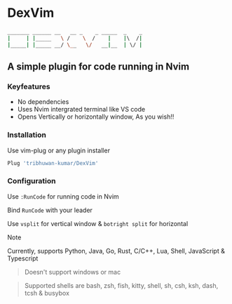 # DexVim
```bash
_______ ______ __   __ _    _ _____  _    _
|     | |_____   \ /    \  /    |    |\  /|
|_____| |_____ __/ \__   \/   __|__  | \/ |

```
## A simple plugin for code running in Nvim

### Keyfeatures
- No dependencies
- Uses Nvim intergrated terminal like VS code
- Opens Vertically or horizontally window, As you wish!!

### Installation
Use vim-plug or any plugin installer
```bash
Plug 'tribhuwan-kumar/DexVim'
```
### Configuration
Use `:RunCode` for running code in Nvim

Bind `RunCode` with your leader

Use `vsplit` for vertical window & `botright split` for horizontal

> [!NOTE]
> Currently, supports Python, Java, Go, Rust, C/C++, Lua, Shell, JavaScript & Typescript

> Doesn't support windows or mac

> Supported shells are bash, zsh, fish, kitty, shell, sh, csh, ksh, dash, tcsh & busybox
